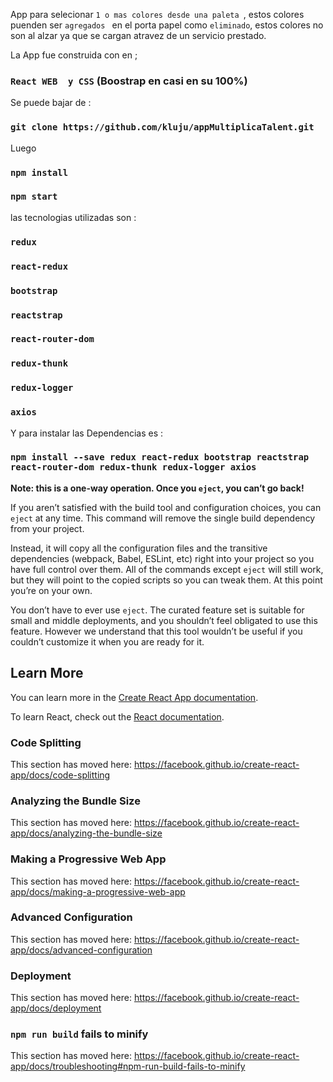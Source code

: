 
App para selecionar  `1 o mas colores desde una paleta `, estos colores puenden ser  `agregados ` en el porta papel como  `eliminado`, estos colores no son al alzar ya que se cargan atravez de un servicio prestado.

La App fue construida con en ;
###  `React WEB  y CSS` (Boostrap en casi en su 100%)

Se puede bajar de : 

### `git clone https://github.com/kluju/appMultiplicaTalent.git`

Luego 

### `npm install`
### `npm start`


las tecnologias utilizadas son : 
  ### `redux` 
  ### `react-redux` 
  ### `bootstrap`
  ### `reactstrap` 
  ### `react-router-dom`
  ### `redux-thunk`
  ### `redux-logger` 
  ### `axios`

Y para instalar las Dependencias es :
  ### `npm install --save redux react-redux bootstrap reactstrap react-router-dom redux-thunk redux-logger axios`


**Note: this is a one-way operation. Once you `eject`, you can’t go back!**

If you aren’t satisfied with the build tool and configuration choices, you can `eject` at any time. This command will remove the single build dependency from your project.

Instead, it will copy all the configuration files and the transitive dependencies (webpack, Babel, ESLint, etc) right into your project so you have full control over them. All of the commands except `eject` will still work, but they will point to the copied scripts so you can tweak them. At this point you’re on your own.

You don’t have to ever use `eject`. The curated feature set is suitable for small and middle deployments, and you shouldn’t feel obligated to use this feature. However we understand that this tool wouldn’t be useful if you couldn’t customize it when you are ready for it.

## Learn More

You can learn more in the [Create React App documentation](https://facebook.github.io/create-react-app/docs/getting-started).

To learn React, check out the [React documentation](https://reactjs.org/).

### Code Splitting

This section has moved here: https://facebook.github.io/create-react-app/docs/code-splitting

### Analyzing the Bundle Size

This section has moved here: https://facebook.github.io/create-react-app/docs/analyzing-the-bundle-size

### Making a Progressive Web App

This section has moved here: https://facebook.github.io/create-react-app/docs/making-a-progressive-web-app

### Advanced Configuration

This section has moved here: https://facebook.github.io/create-react-app/docs/advanced-configuration

### Deployment

This section has moved here: https://facebook.github.io/create-react-app/docs/deployment

### `npm run build` fails to minify

This section has moved here: https://facebook.github.io/create-react-app/docs/troubleshooting#npm-run-build-fails-to-minify
